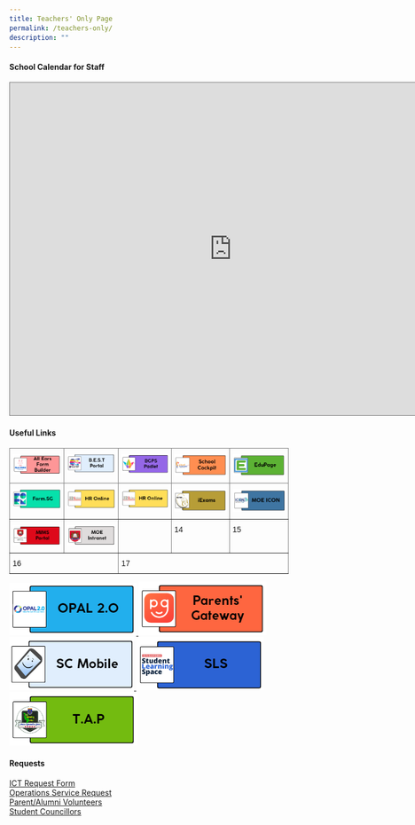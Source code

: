 ```yaml
---
title: Teachers' Only Page
permalink: /teachers-only/
description: ""
---
```

#### School Calendar for Staff
<iframe src="https://calendar.google.com/calendar/embed?height=600&amp;wkst=1&amp;bgcolor=%23ffffff&amp;ctz=Asia%2FSingapore&amp;src=Y3FwZ3V2Z3ZxNmMzY3FsMm00Z2hhcHVzaDRAZ3JvdXAuY2FsZW5kYXIuZ29vZ2xlLmNvbQ&amp;src=MHBjcnE1N2xwc285MTdqaDhpYWF2cWluZWdAZ3JvdXAuY2FsZW5kYXIuZ29vZ2xlLmNvbQ&amp;src=YWRtaW5fYmdwc0Btb2UuZWR1LnNn&amp;src=YmVkb2tncmVlbnByaUBnbWFpbC5jb20&amp;color=%23009688&amp;color=%23009688&amp;color=%23AD1457&amp;color=%23B39DDB" style="border:solid 1px #777" width="800" height="600" frameborder="0" scrolling="no"></iframe>

#### Useful Links<br>

<style type="text/css">
.tg  {border-collapse:collapse;border-spacing:0;}
.tg td{border-color:black;border-style:solid;border-width:1px;font-family:Arial, sans-serif;font-size:14px;
  overflow:hidden;padding:10px 5px;word-break:normal;}
.tg th{border-color:black;border-style:solid;border-width:1px;font-family:Arial, sans-serif;font-size:14px;
  font-weight:normal;overflow:hidden;padding:10px 5px;word-break:normal;}
.tg .tg-c3ow{border-color:inherit;text-align:center;vertical-align:top}
.tg .tg-0pky{border-color:inherit;text-align:left;vertical-align:top}
</style>
<table class="tg">
<thead>
  <tr>
    <th class="tg-c3ow"><a href="https://forms.moe.edu.sg">
      <img src="/images/Teachers%20Only%20Page/all%20ears%20form%20builder.png">
    </a>   
		</th>
    <th class="tg-0pky"><a href="https://sites.google.com/moe.edu.sg/bgps-elearning-tools-support/home">
      <img src="/images/Teachers%20Only%20Page/bgt2%20bestportal.png">
    </a>  </th>
    <th class="tg-0pky"><a href="https://bedokgreenprimarysch.padlet.org/auth/login">
      <img src="/images/Teachers%20Only%20Page/bgt3bgps.png">
    </a>  </th>
    <th class="tg-0pky"><a href="https://schoolcockpit.moe.gov.sg/">
      <img src="/images/Teachers%20Only%20Page/bgt16_school%20cockpit.png">
    </a>
		</th>
    <th class="tg-0pky"><a href="https://bgps.edupage.org/">
      <img src="/images/Teachers%20Only%20Page/bgt4edupage.png">
    </a></th>
  </tr>
</thead>
<tbody>
  <tr>
    <td class="tg-0pky"><a href="https://form.gov.sg/">
      <img src="/images/Teachers%20Only%20Page/bgt5_form.png">
    </a></td>
    <td class="tg-0pky"> <a href="https://www.hrp.gov.sg/hrp/#?">
      <img src="/images/Teachers%20Only%20Page/bgt7%20hr%20online.png">
    </a></td>
    <td class="tg-0pky"><a href="https://intranet.moe.gov.sg/hronline/Pages/Home.aspx">
      <img src="/images/Teachers%20Only%20Page/bgt7%20hr%20online.png">
    </a> </td>
    <td class="tg-0pky"><a href="https://iexams.seab.gov.sg/sso/login?service=https%3A%2F%2Fiexams.seab.gov.sg%2Fsso%2Foauth2.0%2FcallbackAuthorize%3Fclient_id%3Diexams2-prod%26redirect_uri%3Dhttps%253A%252F%252Fiexams.seab.gov.sg%252Fiexams2%252Flogin%252Foauth2%252Fcode%252Fiexams2-prod%26response_type%3Dcode%26client_name%3DCasOAuthClient">
      <img src="/images/Teachers%20Only%20Page/bgt8_iexam.png">
    </a>  </td>
    <td class="tg-0pky"><a href="(https://icon.moe.edu.sg)">
      <img src="/images/Teachers%20Only%20Page/bgt9_moe%20icon.png">
    </a>  </td>
  </tr>
  <tr>
    <td class="tg-0pky"><a href="https://idp.mims.moe.gov.sg/nidp/saml2/sso">
      <img src="/images/Teachers%20Only%20Page/bgt11_mims%20portal.png">
    </a> 	</td>
    <td class="tg-0pky"><a href="https://intranet.moe.gov.sg/Pages/Home.aspx">
      <img src="/images/Teachers%20Only%20Page/bgt12_moe%20intranet.png">
    </a> </td>
    <td class="tg-0pky"></td>
    <td class="tg-0pky">14</td>
    <td class="tg-0pky">15</td>
  </tr>
  <tr>
    <td colspan="2" class="tg-0pky">16</td>
    <td colspan="3" class="tg-0pky">17<br></td>
  </tr>
</tbody>
</table>

	

<a href="https://idm.opal2.moe.edu.sg/">
      <img src="/images/Teachers%20Only%20Page/bgt13_opal.png">
    </a>   
		
<a href="https://pg.moe.edu.sg">
      <img src="/images/Teachers%20Only%20Page/bgt14_parents'%20gateway.png">
    </a>   
		
<a href="https://scmobile.moe.edu.sg">
      <img src="/images/Teachers%20Only%20Page/bgt15_sc%20mobile.png">
    </a>
  
 <a href="https://vle.learning.moe.edu.sg/login">
      <img src="/images/Teachers%20Only%20Page/bgt17_sls.png">
    </a>  

<a href="https://go.gov.sg/bgps-preassemblyportal">
      <img src="/images/Teachers%20Only%20Page/bgt18tap.png">
    </a>






		

		

		





		













#### Requests<br>
[ICT Request Form](https://sites.google.com/view/bgpsrequest/home)<br>
[Operations Service Request](https://sites.google.com/view/bgpsrequest/operations-request)<br>
[Parent/Alumni Volunteers](https://docs.google.com/forms/d/e/1FAIpQLSetKHoBFT316tMEsbT6JcXVvZNs_LaT7JUewGKdlwZDg1BxdQ/viewform)<br>
[Student Councillors](https://docs.google.com/forms/d/e/1FAIpQLSe8f7TRr4lXRDv02lNMK3PgBEQepJQ5szMNP3uFX-4AdvxLJw/viewform)<br>